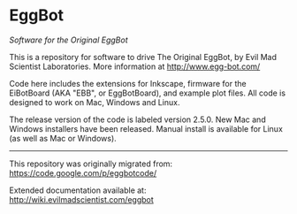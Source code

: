 EggBot
======

*_Software for the Original EggBot_*

This is a repository for software to drive The Original EggBot, by Evil Mad Scientist Laboratories. More information at http://www.egg-bot.com/

Code here includes the extensions for Inkscape, firmware for the EiBotBoard (AKA "EBB", or EggBotBoard), and example plot files. All code is designed to work on Mac, Windows and Linux.

The release version of the code is labeled version 2.5.0. New Mac and Windows installers have been released. Manual install is available for Linux (as well as Mac or Windows).


----

This repository was originally migrated from: https://code.google.com/p/eggbotcode/

Extended documentation available at: http://wiki.evilmadscientist.com/eggbot

